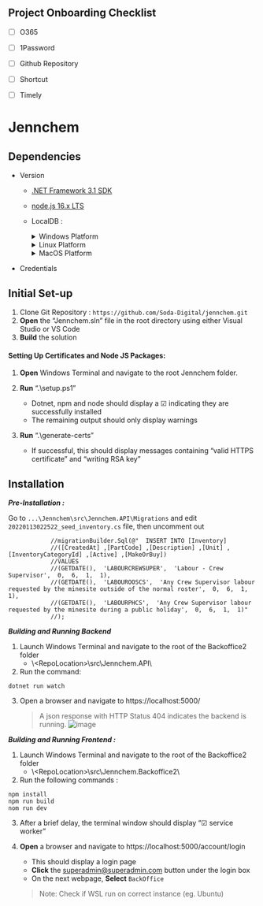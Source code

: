 ## Project Onboarding Checklist 

- [ ] O365
- [ ] 1Password
- [ ] Github Repository
- [ ] Shortcut
- [ ] Timely


# Jennchem

## Dependencies

* Version
	
	- [.NET Framework 3.1 SDK](https://dotnet.microsoft.com/en-us/download/dotnet/3.1)

	- [node.js 16.x LTS](https://nodejs.dev/download)
		
	- LocalDB :
		
		<details><summary>Windows Platform</summary>
		<p>

		##### [Standalone Install]( https://docs.microsoft.com/en-us/sql/database-engine/configure-windows/sql-server-express-localdb?view=sql-server-ver15#installation-media)

		##### Using Visual Studio 

		> Alternatively, you can install LocalDB through the Visual Studio Installer, as part of the Data Storage and Processing workload, the ASP.NET and web development workload, or as an individual component.

		</p>
		</details>

		<details><summary>Linux Platform</summary>
		<p>

		> You may refer to this Microsoft documentation for more information on install SQL Server on Linux Platforms : [SQL Server on Linux](https://docs.microsoft.com/en-us/sql/linux/sql-server-linux-setup?view=sql-server-ver15#:~:text=1%20Supported%20platforms.%20SQL%20Server%20is%20supported%20on,command%20line.%20%20...%20You%20can...%20More%20)

		</p></details>

		<details><summary>MacOS Platform</summary>
		<p>

		> You may refer to this article for steps in installing SQL server for MacOS Platforms :
		[Install SQL Server on a Mac](https://www.quackit.com/sql_server/mac/install_sql_server_on_a_mac.cfm#:~:text=Microsoft%20has%20made%20SQL%20Server%20available%20for%20macOS,on%20a%20Mac%20prior%20to%20SQL%20Server%202017%29.)

		##### ***Note :***
		> The steps above will not work on Apple M1 chips.

		</p>
		</details>

* Credentials

	
		
## Initial Set-up

1.  Clone Git Repository : `https://github.com/Soda-Digital/jennchem.git`
2.  **Open** the “Jennchem.sln” file in the root directory using either Visual Studio or VS Code
3.  **Build** the solution

#### Setting Up Certificates and Node JS Packages:

  1. **Open** Windows Terminal and navigate to the root Jennchem folder.

  2. **Run** “.\\setup.ps1”
      * Dotnet, npm and node should display a &#9745; indicating they are successfully installed
      * The remaining output should only display warnings
  3. **Run** “.\\generate-certs”
      * If successful, this should display messages containing “valid HTTPS certificate” and “writing RSA key”


## Installation

***Pre-Installation :***

 Go to `...\Jennchem\src\Jennchem.API\Migrations` and edit `20220113022522_seed_inventory.cs` file, then uncomment out

```
            //migrationBuilder.Sql(@"  INSERT INTO [Inventory] 
            //([CreatedAt] ,[PartCode] ,[Description] ,[Unit] ,[InventoryCategoryId] ,[Active] ,[MakeOrBuy])
            //VALUES 
            //(GETDATE(),  'LABOURCREWSUPER',  'Labour - Crew Supervisor',  0,  6,  1,  1),
            //(GETDATE(),  'LABOUROOSCS',  'Any Crew Supervisor labour requested by the minesite outside of the normal roster',  0,  6,  1,  1),
            //(GETDATE(),  'LABOURPHCS',  'Any Crew Supervisor labour requested by the minesite during a public holiday',  0,  6,  1,  1)"
            //);	
```

***Building  and Running Backend***

1. Launch Windows Terminal and navigate to the root of the Backoffice2 folder
    * \\<RepoLocation\>\\src\\Jennchem.API\\
2. Run the command:
```
dotnet run watch
```
3. Open a browser and navigate to https://localhost:5000/
	> A json response with HTTP Status  404 indicates the backend is running.
	> ![image](https://user-images.githubusercontent.com/100733950/171339131-a48ca222-4d57-4195-8498-35c93d9b540c.png)



***Building and Running Frontend :***

1. Launch Windows Terminal and navigate to the root of the Backoffice2 folder
    * \\<RepoLocation\>\\src\\Jennchem.Backoffice2\\
2. Run the following commands :
```
npm install
npm run build
nom run dev
```
3. After a brief delay, the terminal window should display “&#9745; service worker”
4. **Open** a browser and navigate to https://localhost:5000/account/login
    * This should display a login page
    * **Click** the <superadmin@superadmin.com> button under the login box
    * On the next webpage, **Select** `BackOffice` 
    
 	 > Note: Check if WSL run on correct instance (eg. Ubuntu)

